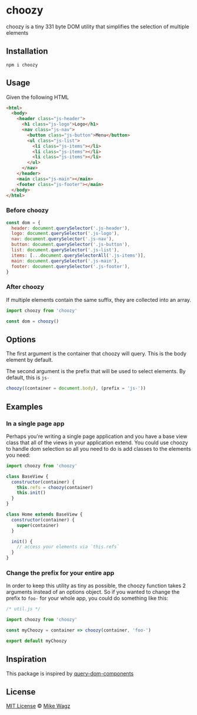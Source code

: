 # choozy

choozy is a tiny 331 byte DOM utility that simplifies the selection of multiple elements

## Installation

```
npm i choozy
```

## Usage

Given the following HTML

```html
<html>
  <body>
    <header class="js-header">
      <h1 class="js-logo">Logo</h1>
      <nav class="js-nav">
        <button class="js-button">Menu</button>
        <ul class="js-list">
          <li class="js-items"></li>
          <li class="js-items"></li>
          <li class="js-items"></li>
        </ul>
      </nav>
    </header>
    <main class="js-main"></main>
    <footer class="js-footer"></main>
  </body>
</html>
```

### Before choozy

```js
const dom = {
  header: document.querySelector('.js-header'),
  logo: document.querySelector('.js-logo'),
  nav: document.querySelector('.js-nav'),
  button: document.querySelector('.js-button'),
  list: document.querySelector('.js-list'),
  items: [...document.querySelectorAll('.js-items')],
  main: document.querySelector('.js-main'),
  footer: document.querySelector('.js-footer'),
}
```

### After choozy

If multiple elements contain the same suffix, they are collected into an array.

```js
import choozy from 'choozy'

const dom = choozy()
```

## Options

The first argument is the container that choozy will query. This is the body element by default.

The second argument is the prefix that will be used to select elements. By default, this is `js-`

```js
choozy((container = document.body), (prefix = 'js-'))
```

## Examples

### In a single page app

Perhaps you're writing a single page application and you have a base view class that all of the views in your application extend. You could use choozy to handle dom selection so all you need to do is add classes to the elements you need:

```js
import choozy from 'choozy'

class BaseView {
  constructor(container) {
    this.refs = choozy(container)
    this.init()
  }
}

class Home extends BaseView {
  constructor(container) {
    super(container)
  }

  init() {
    // access your elements via `this.refs`
  }
}
```

### Change the prefix for your entire app

In order to keep this utility as tiny as possible, the choozy function takes 2 arguments instead of an options object. So if you wanted to change the prefix to `foo-` for your whole app, you could do something like this:

```js
/* util.js */

import choozy from 'choozy'

const myChoozy = container => choozy(container, 'foo-')

export default myChoozy
```

## Inspiration

This package is inspired by [query-dom-components](https://github.com/dcamilleri/query-dom-components)

## License

[MIT License](https://opensource.org/licenses/MIT) © [Mike Wagz](https://wagz.io)

